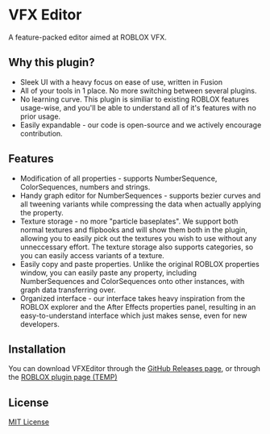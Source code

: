 # VFX Editor
A feature-packed editor aimed at ROBLOX VFX.
## Why this plugin?
* Sleek UI with a heavy focus on ease of use, written in Fusion
* All of your tools in 1 place. No more switching between several plugins.
* No learning curve. This plugin is similiar to existing ROBLOX features usage-wise, and you'll be able to understand all of it's features with no prior usage.
* Easily expandable - our code is open-source and we actively encourage contribution.

## Features
* Modification of all properties - supports NumberSequence, ColorSequences, numbers and strings. 
* Handy graph editor for NumberSequences - supports bezier curves and all tweening variants while compressing the data when actually applying the property.
* Texture storage - no more "particle baseplates". We support both normal textures and flipbooks and will show them both in the plugin, allowing you to easily pick out the textures you wish to use without any unneccessary effort. The texture storage also supports categories, so you can easily access variants of a texture.
* Easily copy and paste properties. Unlike the original ROBLOX properties window, you can easily paste any property, including NumberSequences and ColorSequences onto other instances, with graph data transferring over.
* Organized interface - our interface takes heavy inspiration from the ROBLOX explorer and the After Effects properties panel, resulting in an easy-to-understand interface which just makes sense, even for new developers.

## Installation
You can download VFXEditor through the [GitHub Releases page](https://github.com/VirtualButFake/VFX-Editor/releases), or through the [ROBLOX plugin page (TEMP)](https://tr.rbxcdn.com/04a0614bdbf8268fa410139cfdd5910b/420/420/Hat/Png)

## License
[MIT License](https://github.com/VirtualButFake/VFX-Editor/blob/master/LICENSE)